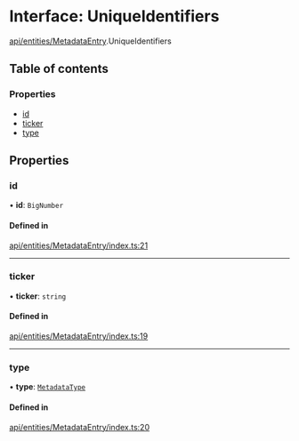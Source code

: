 # Interface: UniqueIdentifiers

[api/entities/MetadataEntry](../wiki/api.entities.MetadataEntry).UniqueIdentifiers

## Table of contents

### Properties

- [id](../wiki/api.entities.MetadataEntry.UniqueIdentifiers#id)
- [ticker](../wiki/api.entities.MetadataEntry.UniqueIdentifiers#ticker)
- [type](../wiki/api.entities.MetadataEntry.UniqueIdentifiers#type)

## Properties

### id

• **id**: `BigNumber`

#### Defined in

[api/entities/MetadataEntry/index.ts:21](https://github.com/PolymeshAssociation/polymesh-sdk/blob/31fdce23/src/api/entities/MetadataEntry/index.ts#L21)

___

### ticker

• **ticker**: `string`

#### Defined in

[api/entities/MetadataEntry/index.ts:19](https://github.com/PolymeshAssociation/polymesh-sdk/blob/31fdce23/src/api/entities/MetadataEntry/index.ts#L19)

___

### type

• **type**: [`MetadataType`](../wiki/api.entities.MetadataEntry.types.MetadataType)

#### Defined in

[api/entities/MetadataEntry/index.ts:20](https://github.com/PolymeshAssociation/polymesh-sdk/blob/31fdce23/src/api/entities/MetadataEntry/index.ts#L20)
